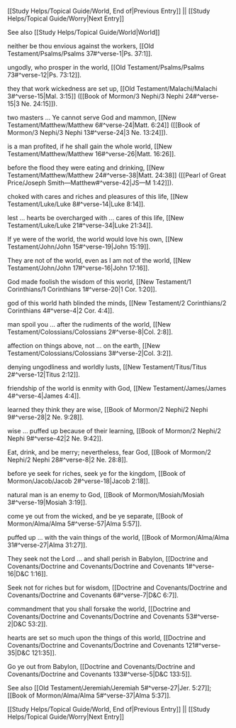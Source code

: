 [[Study Helps/Topical Guide/World, End of|Previous Entry]]  ||  [[Study Helps/Topical Guide/Worry|Next Entry]]

 See also [[Study Helps/Topical Guide/World|World]]

 neither be thou envious against the workers, [[Old Testament/Psalms/Psalms 37#^verse-1|Ps. 37:1]].

 ungodly, who prosper in the world, [[Old Testament/Psalms/Psalms 73#^verse-12|Ps. 73:12]].

 they that work wickedness are set up, [[Old Testament/Malachi/Malachi 3#^verse-15|Mal. 3:15]] ([[Book of Mormon/3 Nephi/3 Nephi 24#^verse-15|3 Ne. 24:15]]).

 two masters ... Ye cannot serve God and mammon, [[New Testament/Matthew/Matthew 6#^verse-24|Matt. 6:24]] ([[Book of Mormon/3 Nephi/3 Nephi 13#^verse-24|3 Ne. 13:24]]).

 is a man profited, if he shall gain the whole world, [[New Testament/Matthew/Matthew 16#^verse-26|Matt. 16:26]].

 before the flood they were eating and drinking, [[New Testament/Matthew/Matthew 24#^verse-38|Matt. 24:38]] ([[Pearl of Great Price/Joseph Smith—Matthew#^verse-42|JS—M 1:42]]).

 choked with cares and riches and pleasures of this life, [[New Testament/Luke/Luke 8#^verse-14|Luke 8:14]].

 lest ... hearts be overcharged with ... cares of this life, [[New Testament/Luke/Luke 21#^verse-34|Luke 21:34]].

 If ye were of the world, the world would love his own, [[New Testament/John/John 15#^verse-19|John 15:19]].

 They are not of the world, even as I am not of the world, [[New Testament/John/John 17#^verse-16|John 17:16]].

 God made foolish the wisdom of this world, [[New Testament/1 Corinthians/1 Corinthians 1#^verse-20|1 Cor. 1:20]].

 god of this world hath blinded the minds, [[New Testament/2 Corinthians/2 Corinthians 4#^verse-4|2 Cor. 4:4]].

 man spoil you ... after the rudiments of the world, [[New Testament/Colossians/Colossians 2#^verse-8|Col. 2:8]].

 affection on things above, not ... on the earth, [[New Testament/Colossians/Colossians 3#^verse-2|Col. 3:2]].

 denying ungodliness and worldly lusts, [[New Testament/Titus/Titus 2#^verse-12|Titus 2:12]].

 friendship of the world is enmity with God, [[New Testament/James/James 4#^verse-4|James 4:4]].

 learned they think they are wise, [[Book of Mormon/2 Nephi/2 Nephi 9#^verse-28|2 Ne. 9:28]].

 wise ... puffed up because of their learning, [[Book of Mormon/2 Nephi/2 Nephi 9#^verse-42|2 Ne. 9:42]].

 Eat, drink, and be merry; nevertheless, fear God, [[Book of Mormon/2 Nephi/2 Nephi 28#^verse-8|2 Ne. 28:8]].

 before ye seek for riches, seek ye for the kingdom, [[Book of Mormon/Jacob/Jacob 2#^verse-18|Jacob 2:18]].

 natural man is an enemy to God, [[Book of Mormon/Mosiah/Mosiah 3#^verse-19|Mosiah 3:19]].

 come ye out from the wicked, and be ye separate, [[Book of Mormon/Alma/Alma 5#^verse-57|Alma 5:57]].

 puffed up ... with the vain things of the world, [[Book of Mormon/Alma/Alma 31#^verse-27|Alma 31:27]].

 They seek not the Lord ... and shall perish in Babylon, [[Doctrine and Covenants/Doctrine and Covenants/Doctrine and Covenants 1#^verse-16|D&C 1:16]].

 Seek not for riches but for wisdom, [[Doctrine and Covenants/Doctrine and Covenants/Doctrine and Covenants 6#^verse-7|D&C 6:7]].

 commandment that you shall forsake the world, [[Doctrine and Covenants/Doctrine and Covenants/Doctrine and Covenants 53#^verse-2|D&C 53:2]].

 hearts are set so much upon the things of this world, [[Doctrine and Covenants/Doctrine and Covenants/Doctrine and Covenants 121#^verse-35|D&C 121:35]].

 Go ye out from Babylon, [[Doctrine and Covenants/Doctrine and Covenants/Doctrine and Covenants 133#^verse-5|D&C 133:5]].

 See also [[Old Testament/Jeremiah/Jeremiah 5#^verse-27|Jer. 5:27]]; [[Book of Mormon/Alma/Alma 5#^verse-37|Alma 5:37]].

[[Study Helps/Topical Guide/World, End of|Previous Entry]]  ||  [[Study Helps/Topical Guide/Worry|Next Entry]]